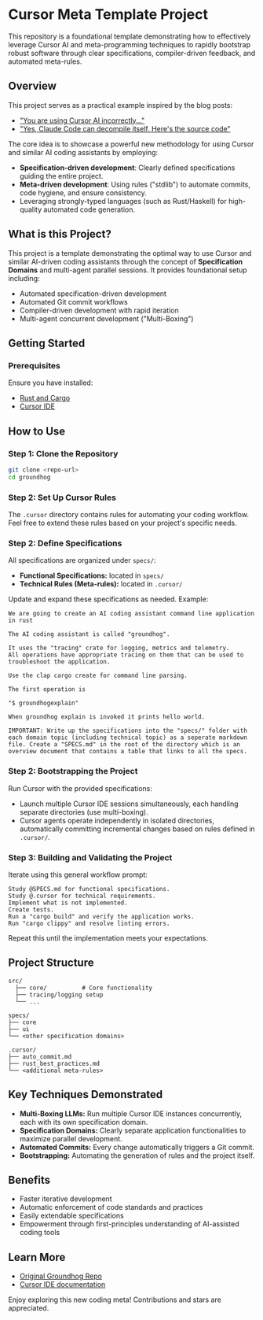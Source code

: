 # Cursor Meta Template Project

This repository is a foundational template demonstrating how to effectively leverage Cursor AI and meta-programming techniques to rapidly bootstrap robust software through clear specifications, compiler-driven feedback, and automated meta-rules.

## Overview
This project serves as a practical example inspired by the blog posts:

- ["You are using Cursor AI incorrectly..."](https://ghuntley.com/you-are-using-cursor-ai-incorrectly)
- ["Yes, Claude Code can decompile itself. Here's the source code"](https://ghuntley.com/claude-code-can-decompile-itself)

The core idea is to showcase a powerful new methodology for using Cursor and similar AI coding assistants by employing:

- **Specification-driven development**: Clearly defined specifications guiding the entire project.
- **Meta-driven development**: Using rules ("stdlib") to automate commits, code hygiene, and ensure consistency.
- Leveraging strongly-typed languages (such as Rust/Haskell) for high-quality automated code generation.

## What is this Project?

This project is a template demonstrating the optimal way to use Cursor and similar AI-driven coding assistants through the concept of **Specification Domains** and multi-agent parallel sessions. It provides foundational setup including:

- Automated specification-driven development
- Automated Git commit workflows
- Compiler-driven development with rapid iteration
- Multi-agent concurrent development ("Multi-Boxing")

## Getting Started

### Prerequisites

Ensure you have installed:

- [Rust and Cargo](https://rustup.rs/)
- [Cursor IDE](https://cursor.so)

## How to Use

### Step 1: Clone the Repository

```bash
git clone <repo-url>
cd groundhog
```

### Step 2: Set Up Cursor Rules

The `.cursor` directory contains rules for automating your coding workflow. Feel free to extend these rules based on your project's specific needs.

### Step 2: Define Specifications

All specifications are organized under `specs/`:

- **Functional Specifications:** located in `specs/`
- **Technical Rules (Meta-rules):** located in `.cursor/`

Update and expand these specifications as needed. Example:



```plaintext
We are going to create an AI coding assistant command line application in rust

The AI coding assistant is called "groundhog".

It uses the "tracing" crate for logging, metrics and telemetry.
All operations have appropriate tracing on them that can be used to troubleshoot the application.

Use the clap cargo create for command line parsing.

The first operation is

"$ groundhogexplain"

When groundhog explain is invoked it prints hello world.

IMPORTANT: Write up the specifications into the "specs/" folder with each domain topic (including technical topic) as a seperate markdown file. Create a "SPECS.md" in the root of the directory which is an overview document that contains a table that links to all the specs.
```

### Step 2: Bootstrapping the Project

Run Cursor with the provided specifications:

- Launch multiple Cursor IDE sessions simultaneously, each handling separate directories (use multi-boxing).
- Cursor agents operate independently in isolated directories, automatically committing incremental changes based on rules defined in `.cursor/`.

### Step 3: Building and Validating the Project

Iterate using this general workflow prompt:

```plaintext
Study @SPECS.md for functional specifications.
Study @.cursor for technical requirements.
Implement what is not implemented.
Create tests.
Run a "cargo build" and verify the application works.
Run "cargo clippy" and resolve linting errors.
```

Repeat this until the implementation meets your expectations.

## Project Structure

```
src/
  ├── core/          # Core functionality
  ├── tracing/logging setup
  └── ...

specs/
├── core
├── ui
└── <other specification domains>

.cursor/
├── auto_commit.md
├── rust_best_practices.md
└── <additional meta-rules>
```

## Key Techniques Demonstrated

- **Multi-Boxing LLMs:** Run multiple Cursor IDE instances concurrently, each with its own specification domain.
- **Specification Domains:** Clearly separate application functionalities to maximize parallel development.
- **Automated Commits:** Every change automatically triggers a Git commit.
- **Bootstrapping:** Automating the generation of rules and the project itself.

## Benefits

- Faster iterative development
- Automatic enforcement of code standards and practices
- Easily extendable specifications
- Empowerment through first-principles understanding of AI-assisted coding tools

## Learn More

- [Original Groundhog Repo](https://github.com/ghuntley/groundhog)
- [Cursor IDE documentation](https://cursor.so/docs)

Enjoy exploring this new coding meta! Contributions and stars are appreciated.
